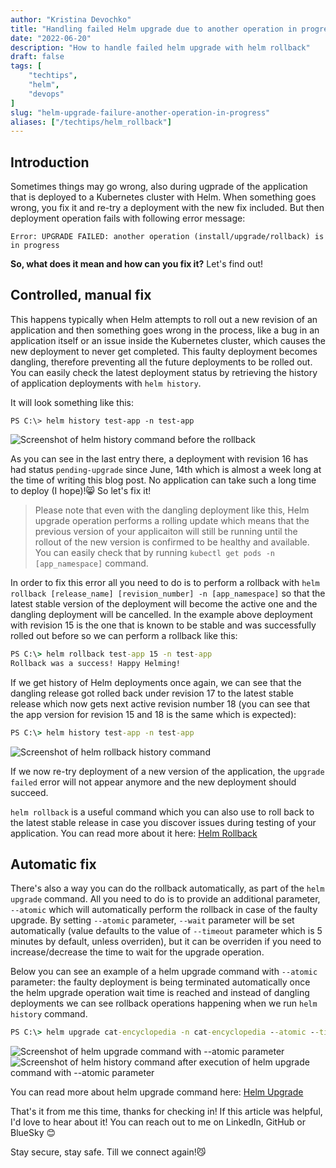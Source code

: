 ```yaml
---
author: "Kristina Devochko"
title: "Handling failed Helm upgrade due to another operation in progress"
date: "2022-06-20"
description: "How to handle failed helm upgrade with helm rollback"
draft: false
tags: [
    "techtips",
    "helm",
    "devops"
]
slug: "helm-upgrade-failure-another-operation-in-progress"
aliases: ["/techtips/helm_rollback"]
---
```


## Introduction

Sometimes things may go wrong, also during ugprade of the application that is deployed to a Kubernetes cluster with Helm. When something goes wrong, you fix it and re-try a deployment with the new fix included. But then deployment operation fails with following error message:

```Error: UPGRADE FAILED: another operation (install/upgrade/rollback) is in progress```

**So, what does it mean and how can you fix it?** Let's find out!

## Controlled, manual fix

This happens typically when Helm attempts to roll out a new revision of an application and then something goes wrong in the process, like a bug in an application itself or an issue inside the Kubernetes cluster, which causes the new deployment to never get completed. This faulty deployment becomes dangling, therefore preventing all the future deployments to be rolled out. You can easily check the latest deployment status by retrieving the history of application deployments with ```helm history```.

It will look something like this:

```PS C:\> helm history test-app -n test-app```

![Screenshot of helm history command before the rollback](../../images/tech_tips/helm_history.png)

As you can see in the last entry there, a deployment with revision 16 has had status ```pending-upgrade``` since June, 14th which is almost a week long at the time of writing this blog post. No application can take such a long time to deploy (I hope)!😸 So let's fix it!

> Please note that even with the dangling deployment like this, Helm upgrade operation performs a rolling update which means that the previous version of your applicaiton will still be running until the rollout of the new version is confirmed to be healthy and available. You can easily check that by running ```kubectl get pods -n [app_namespace]``` command.

In order to fix this error all you need to do is to perform a rollback with ```helm rollback [release_name] [revision_number] -n [app_namespace]``` so that the latest stable version of the deployment will become the active one and the dangling deployment will be cancelled. In the example above deployment with revision 15 is the one that is known to be stable and was successfully rolled out before so we can perform a rollback like this:

``` cmd
PS C:\> helm rollback test-app 15 -n test-app
Rollback was a success! Happy Helming!
```

If we get history of Helm deployments once again, we can see that the dangling release got rolled back under revision 17 to the latest stable release which now gets next active revision number 18 (you can see that the app version for revision 15 and 18 is the same which is expected):

``` cmd
PS C:\> helm history test-app -n test-app
```

![Screenshot of helm rollback history command](../../images/tech_tips/helm_rollback_history.png)

If we now re-try deployment of a new version of the application, the ```upgrade failed``` error will not appear anymore and the new deployment should succeed.

```helm rollback``` is a useful command which you can also use to roll back to the latest stable release in case you discover issues during testing of your application. You can read more about it here: [Helm Rollback](https://helm.sh/docs/helm/helm_rollback/)

## Automatic fix

There's also a way you can do the rollback automatically, as part of the ```helm upgrade``` command. All you need to do is to provide an additional parameter, ```--atomic``` which will automatically perform the rollback in case of the faulty upgrade. By setting ```--atomic``` parameter, ```--wait``` parameter will be set automatically (value defaults to the value of ```--timeout``` parameter which is 5 minutes by default, unless overriden), but it can be overriden if you need to increase/decrease the time to wait for the upgrade operation.

Below you can see an example of a helm upgrade command with ```--atomic``` parameter: the faulty deployment is being terminated automatically once the helm upgrade operation wait time is reached and instead of dangling deployments we can see rollback operations happening when we run ```helm history``` command.

``` cmd
PS C:\> helm upgrade cat-encyclopedia -n cat-encyclopedia --atomic --timeout 1m
```

![Screenshot of helm upgrade command with --atomic parameter](../../images/tech_tips/helm_upgrade_atomic.png)
![Screenshot of helm history command after execution of helm upgrade command with --atomic parameter](../../images/tech_tips/helm_upgrade_atomic2.png)

You can read more about helm upgrade command here: [Helm Upgrade](https://helm.sh/docs/helm/helm_upgrade)  

That's it from me this time, thanks for checking in!
If this article was helpful, I'd love to hear about it! You can reach out to me on LinkedIn, GitHub or BlueSky 😊

Stay secure, stay safe.
Till we connect again!😼
